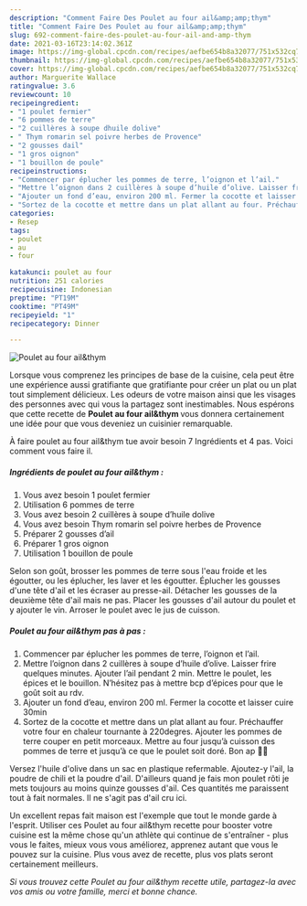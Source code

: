 ```yaml
---
description: "Comment Faire Des Poulet au four ail&amp;amp;thym"
title: "Comment Faire Des Poulet au four ail&amp;amp;thym"
slug: 692-comment-faire-des-poulet-au-four-ail-and-amp-thym
date: 2021-03-16T23:14:02.361Z
image: https://img-global.cpcdn.com/recipes/aefbe654b8a32077/751x532cq70/poulet-au-four-ailthym-photo-principale-de-la-recette.jpg
thumbnail: https://img-global.cpcdn.com/recipes/aefbe654b8a32077/751x532cq70/poulet-au-four-ailthym-photo-principale-de-la-recette.jpg
cover: https://img-global.cpcdn.com/recipes/aefbe654b8a32077/751x532cq70/poulet-au-four-ailthym-photo-principale-de-la-recette.jpg
author: Marguerite Wallace
ratingvalue: 3.6
reviewcount: 10
recipeingredient:
- "1 poulet fermier"
- "6 pommes de terre"
- "2 cuillères à soupe dhuile dolive"
- " Thym romarin sel poivre herbes de Provence"
- "2 gousses dail"
- "1 gros oignon"
- "1 bouillon de poule"
recipeinstructions:
- "Commencer par éplucher les pommes de terre, l’oignon et l’ail."
- "Mettre l’oignon dans 2 cuillères à soupe d’huile d’olive. Laisser frire quelques minutes. Ajouter l’ail pendant 2 min. Mettre le poulet, les épices et le bouillon. N’hésitez pas à mettre bcp d’épices pour que le goût soit au rdv."
- "Ajouter un fond d’eau, environ 200 ml. Fermer la cocotte et laisser cuire 30min"
- "Sortez de la cocotte et mettre dans un plat allant au four. Préchauffer votre four en chaleur tournante à 220degres. Ajouter les pommes de terre couper en petit morceaux. Mettre au four jusqu’à cuisson des pommes de terre et jusqu’à ce que le poulet soit doré. Bon ap 👌🏽"
categories:
- Resep
tags:
- poulet
- au
- four

katakunci: poulet au four 
nutrition: 251 calories
recipecuisine: Indonesian
preptime: "PT19M"
cooktime: "PT49M"
recipeyield: "1"
recipecategory: Dinner

---
```



![Poulet au four ail&amp;thym](https://img-global.cpcdn.com/recipes/aefbe654b8a32077/751x532cq70/poulet-au-four-ailthym-photo-principale-de-la-recette.jpg)

Lorsque vous comprenez les principes de base de la cuisine, cela peut être une expérience aussi gratifiante que gratifiante pour créer un plat ou un plat tout simplement délicieux. Les odeurs de votre maison ainsi que les visages des personnes avec qui vous la partagez sont inestimables. Nous espérons que cette recette de <strong> Poulet au four ail&amp;thym </strong> vous donnera certainement une idée pour que vous deveniez un cuisinier remarquable.

<!--inarticleads1-->

À faire poulet au four ail&amp;thym tue avoir besoin 7 Ingrédients et 4 pas. Voici comment vous faire il.

##### Ingrédients de poulet au four ail&amp;thym :

1. Vous avez besoin 1 poulet fermier
1. Utilisation 6 pommes de terre
1. Vous avez besoin 2 cuillères à soupe d’huile dolive
1. Vous avez besoin  Thym romarin sel poivre herbes de Provence
1. Préparer 2 gousses d’ail
1. Préparer 1 gros oignon
1. Utilisation 1 bouillon de poule


Selon son goût, brosser les pommes de terre sous l&#39;eau froide et les égoutter, ou les éplucher, les laver et les égoutter. Éplucher les gousses d&#39;une tête d&#39;ail et les écraser au presse-ail. Détacher les gousses de la deuxième tête d&#39;ail mais ne pas. Placer les gousses d&#39;ail autour du poulet et y ajouter le vin. Arroser le poulet avec le jus de cuisson. 

<!--inarticleads2-->

##### Poulet au four ail&amp;thym pas à pas :

1. Commencer par éplucher les pommes de terre, l’oignon et l’ail.
1. Mettre l’oignon dans 2 cuillères à soupe d’huile d’olive. Laisser frire quelques minutes. Ajouter l’ail pendant 2 min. Mettre le poulet, les épices et le bouillon. N’hésitez pas à mettre bcp d’épices pour que le goût soit au rdv.
1. Ajouter un fond d’eau, environ 200 ml. Fermer la cocotte et laisser cuire 30min
1. Sortez de la cocotte et mettre dans un plat allant au four. Préchauffer votre four en chaleur tournante à 220degres. Ajouter les pommes de terre couper en petit morceaux. Mettre au four jusqu’à cuisson des pommes de terre et jusqu’à ce que le poulet soit doré. Bon ap 👌🏽


Versez l&#39;huile d&#39;olive dans un sac en plastique refermable. Ajoutez-y l&#39;ail, la poudre de chili et la poudre d&#39;ail. D&#39;ailleurs quand je fais mon poulet rôti je mets toujours au moins quinze gousses d&#39;ail. Ces quantités me paraissent tout à fait normales. Il ne s&#39;agit pas d&#39;ail cru ici. 

<!--inarticleads1-->

<p>
Un excellent repas fait maison est l'exemple que tout le monde garde à l'esprit. Utiliser ces Poulet au four ail&amp;thym recette pour booster votre cuisine est la même chose qu'un athlète qui continue de s'entraîner - plus vous le faites, mieux vous vous améliorez, apprenez autant que vous le pouvez sur la cuisine. Plus vous avez de recette, plus vos plats seront certainement meilleurs.
</p>

<p>
<i>Si vous trouvez cette Poulet au four ail&amp;thym recette utile, partagez-la avec vos amis ou votre famille, merci et bonne chance.</i>
</p>
